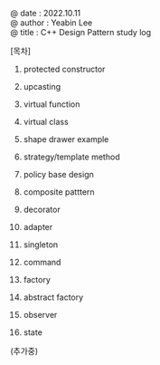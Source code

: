 @ date : 2022.10.11 \
@ author : Yeabin Lee \
@ title : C++ Design Pattern study log

[목차]
1. protected constructor
2. upcasting
3. virtual function
4. virtual class
5. shape drawer example

6. strategy/template method
7. policy base design
8. composite patttern
9. decorator
10. adapter
11. singleton
12. command
13. factory
14. abstract factory
15. observer
16. state

(추가중)

